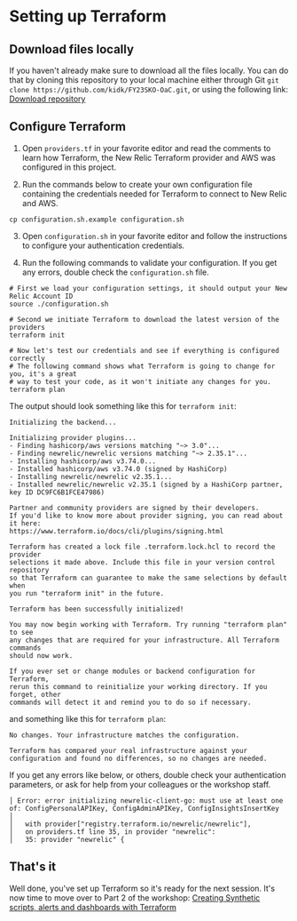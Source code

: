 # Setting up Terraform

## Download files locally

If you haven't already make sure to download all the files locally. You can do that by cloning this repository to your local machine either through Git `git clone https://github.com/kidk/FY23SKO-OaC.git`, or using the following link: [Download repository](https://github.com/kidk/FY23SKO-OaC/archive/refs/heads/main.zip)

## Configure Terraform

1. Open `providers.tf` in your favorite editor and read the comments to learn how Terraform, the New Relic Terraform provider and AWS was configured in this project.

2. Run the commands below to create your own configuration file containing the credentials needed for Terraform to connect to New Relic and AWS.

```
cp configuration.sh.example configuration.sh
```

3. Open `configuration.sh` in your favorite editor and follow the instructions to configure your authentication credentials.

4. Run the following commands to validate your configuration. If you get any errors, double check the `configuration.sh` file.

```shell
# First we load your configuration settings, it should output your New Relic Account ID
source ./configuration.sh

# Second we initiate Terraform to download the latest version of the providers
terraform init

# Now let's test our credentials and see if everything is configured correctly
# The following command shows what Terraform is going to change for you, it's a great
# way to test your code, as it won't initiate any changes for you.
terraform plan
```

The output should look something like this for `terraform init`:
```
Initializing the backend...

Initializing provider plugins...
- Finding hashicorp/aws versions matching "~> 3.0"...
- Finding newrelic/newrelic versions matching "~> 2.35.1"...
- Installing hashicorp/aws v3.74.0...
- Installed hashicorp/aws v3.74.0 (signed by HashiCorp)
- Installing newrelic/newrelic v2.35.1...
- Installed newrelic/newrelic v2.35.1 (signed by a HashiCorp partner, key ID DC9FC6B1FCE47986)

Partner and community providers are signed by their developers.
If you'd like to know more about provider signing, you can read about it here:
https://www.terraform.io/docs/cli/plugins/signing.html

Terraform has created a lock file .terraform.lock.hcl to record the provider
selections it made above. Include this file in your version control repository
so that Terraform can guarantee to make the same selections by default when
you run "terraform init" in the future.

Terraform has been successfully initialized!

You may now begin working with Terraform. Try running "terraform plan" to see
any changes that are required for your infrastructure. All Terraform commands
should now work.

If you ever set or change modules or backend configuration for Terraform,
rerun this command to reinitialize your working directory. If you forget, other
commands will detect it and remind you to do so if necessary.
```

and something like this for `terraform plan`:
```
No changes. Your infrastructure matches the configuration.

Terraform has compared your real infrastructure against your configuration and found no differences, so no changes are needed.
```

If you get any errors like below, or others, double check your authentication parameters, or ask for help from your colleagues or the workshop staff.

```
│ Error: error initializing newrelic-client-go: must use at least one of: ConfigPersonalAPIKey, ConfigAdminAPIKey, ConfigInsightsInsertKey
│
│   with provider["registry.terraform.io/newrelic/newrelic"],
│   on providers.tf line 35, in provider "newrelic":
│   35: provider "newrelic" {
```

## That's it

Well done, you've set up Terraform so it's ready for the next session. It's now time to move over to Part 2 of the workshop: [Creating Synthetic scripts, alerts and dashboards with Terraform](./Part_2-Creating_New_Relic_Resources_With_Terraform.md)
